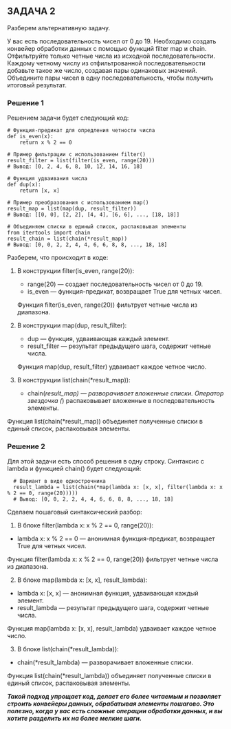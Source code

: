 ## ЗАДАЧА 2
Разберем альтернативную задачу.

У вас есть последовательность чисел от 0 до 19. Необходимо создать конвейер обработки данных с помощью функций
filter map и chain. Отфильтруйте только четные числа из исходной последовательности.
Каждому четному числу из отфильтрованной последовательности добавьте такое же число, создавая пары одинаковых значений.
Объедините пары чисел в одну последовательность, чтобы получить итоговый результат.

### Решение 1

Решением задачи будет следующий код:

    # Функция-предикат для опредления четности числа
    def is_even(x):
        return x % 2 == 0
    
    # Пример фильтрации с использованием filter()
    result_filter = list(filter(is_even, range(20)))
    # Вывод: [0, 2, 4, 6, 8, 10, 12, 14, 16, 18]
    
    # Функция удваивания числа
    def dup(x):
        return [x, x]
    
    # Пример преобразования с использованием map()
    result_map = list(map(dup, result_filter))
    # Вывод: [[0, 0], [2, 2], [4, 4], [6, 6], ..., [18, 18]]
    
    # Объединяем списки в единый список, распаковывая элементы
    from itertools import chain
    result_chain = list(chain(*result_map))
    # Вывод: [0, 0, 2, 2, 4, 4, 6, 6, 8, 8, ..., 18, 18]

Разберем, что происходит в коде:

1) В конструкции filter(is_even, range(20)):
    - range(20) — создает последовательность чисел от 0 до 19.
    - is_even — функция-предикат, возвращает True для четных чисел.
   
    Функция filter(is_even, range(20)) фильтрует четные числа из диапазона.

2) В конструкции map(dup, result_filter):
    - dup — функция, удваивающая каждый элемент.
    - result_filter — результат предыдущего шага, содержит четные числа.
   
    Функция map(dup, result_filter) удваивает каждое четное число.

3) В конструкции list(chain(*result_map)):
    - chain(*result_map) — разворачивает вложенные списки. Оператор звездочка (*) распаковывает вложенные в последовательность элементы.

Функция list(chain(*result_map)) объединяет полученные списки в единый список, распаковывая элементы.

### Решение 2
Для этой задачи есть способ решения в одну строку. Синтаксис с lambda и функцией chain() будет следующий:

      # Вариант в виде однострочника
      result_lambda = list(chain(*map(lambda x: [x, x], filter(lambda x: x % 2 == 0, range(20)))))
      # Вывод: [0, 0, 2, 2, 4, 4, 6, 6, 8, 8, ..., 18, 18]

Сделаем пошаговый синтаксический разбор:
1) В блоке filter(lambda x: x % 2 == 0, range(20)):
- lambda x: x % 2 == 0 — анонимная функция-предикат, возвращает True для четных чисел.

Функция filter(lambda x: x % 2 == 0, range(20)) фильтрует четные числа из диапазона.

2) В блоке map(lambda x: [x, x], result_lambda):
- lambda x: [x, x] — анонимная функция, удваивающая каждый элемент.
- result_lambda — результат предыдущего шага, содержит четные числа.

Функция map(lambda x: [x, x], result_lambda) удваивает каждое четное число.

3) В блоке list(chain(*result_lambda)):

- chain(*result_lambda) — разворачивает вложенные списки.

Функция list(chain(*result_lambda)) объединяет полученные списки в единый список, распаковывая элементы.

***Такой подход упрощает код, делает его более читаемым и позволяет строить конвейеры данных, 
обрабатывая элементы пошагово. Это полезно, когда у вас есть сложные операции обработки данных, 
и вы хотите разделить их на более мелкие шаги.***



